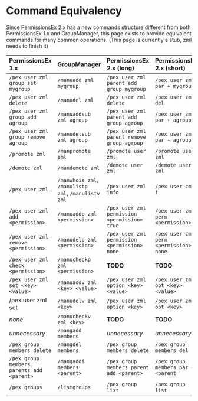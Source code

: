 # Command Equivalency

Since PermissionsEx 2.x has a new commands structure different from both PermissionsEx 1.x and GroupManager, this page exists to provide equivalent commands for many common operations. \(This page is currently a stub, zml needs to finish it\)

| PermissionsEx 1.x | GroupManager | PermissionsEx 2.x \(long\) | PermissionsEx 2.x \(short\) |
| :--- | :--- | :--- | :--- |
| `/pex user zml group set mygroup` | `/manuadd zml mygroup` | `/pex user zml parent add group mygroup` | `/pex user zml par + mygroup` |
| `/pex user zml delete` | `/manudel zml` | `/pex user zml delete` | `/pex user zml del` |
| `/pex user zml group add agroup` | `/manuaddsub zml agroup` | `/pex user zml parent add group agroup` | `/pex user zml par + agroup` |
| `/pex user zml group remove agroup` | `/manudelsub zml agroup` | `/pex user zml parent remove group agroup` | `/pex user zml par - agroup` |
| `/promote zml` | `/manpromote zml` | `/promote user zml` | `/promote user zml` |
| `/demote zml` | `/mandemote zml` | `/demote user zml` | `/demote user zml` |
| `/pex user zml` | `/manwhois zml`, `/manulistp zml`, `/manulistv zml` | `/pex user zml info` | `/pex user zml i` |
| `/pex user zml add <permission>` | `/manuaddp zml <permission>` | `/pex user zml permission <permission> true` | `/pex user zml perm <permission> t` |
| `/pex user zml  remove <permission>` | `/manudelp zml <permission>` | `/pex user zml permission <permission> none` | `/pex user zml perm <permission> none` |
| `/pex user zml check <permission>` | `/manucheckp zml <permission>` | **TODO** | **TODO** |
| `/pex user zml set <key> <value>` | `/manuaddv zml <key> <value>` | `/pex user zml option <key> <value>` | `/pex user zml opt <key> <value>` |
| /pex user zml set | `/manudelv zml <key>` | `/pex user zml option <key>` | `/pex user zml opt <key>` |
| _none_ | `/manucheckv zml <key>` | **TODO** | **TODO** |
| _unnecessary_ | `/mangadd members` | _unnecessary_ | _unnecessary_ |
| `/pex group members delete` | `/mangdel members` | `/pex group members delete` | `/pex group members del` |
| `/pex group members parents add <parent>` | `/mangaddi members <parent>` | `/pex group members parent add <parent>` | `/pex group members par + <parent` |
| `/pex groups` | `/listgroups` | `/pex group list` | `/pex group list` |

